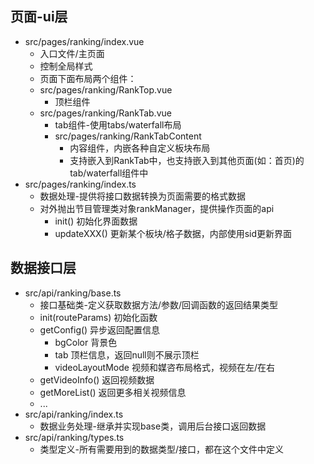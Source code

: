 ## 页面-ui层
- src/pages/ranking/index.vue
  - 入口文件/主页面
  - 控制全局样式
  - 页面下面布局两个组件：
  - src/pages/ranking/RankTop.vue
    - 顶栏组件
  - src/pages/ranking/RankTab.vue
    - tab组件-使用tabs/waterfall布局
    - src/pages/ranking/RankTabContent
      - 内容组件，内嵌各种自定义板块布局
      - 支持嵌入到RankTab中，也支持嵌入到其他页面(如：首页)的tab/waterfall组件中
- src/pages/ranking/index.ts
  - 数据处理-提供将接口数据转换为页面需要的格式数据
  - 对外抛出节目管理类对象rankManager，提供操作页面的api
    - init() 初始化界面数据
    - updateXXX() 更新某个板块/格子数据，内部使用sid更新界面
## 数据接口层
- src/api/ranking/base.ts
  - 接口基础类-定义获取数据方法/参数/回调函数的返回结果类型
  - init(routeParams) 初始化函数
  - getConfig() 异步返回配置信息
    - bgColor 背景色
    - tab 顶栏信息，返回null则不展示顶栏
    - videoLayoutMode 视频和媒咨布局格式，视频在左/在右
  - getVideoInfo() 返回视频数据
  - getMoreList() 返回更多相关视频信息
  - ...
- src/api/ranking/index.ts
  - 数据业务处理-继承并实现base类，调用后台接口返回数据
- src/api/ranking/types.ts
  - 类型定义-所有需要用到的数据类型/接口，都在这个文件中定义

<!-- 
todo
- 初始化焦点定位到指定视频/图片上
 -->